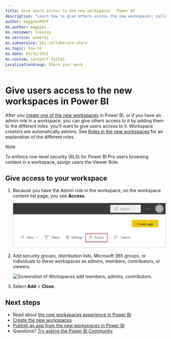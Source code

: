 ```yaml
---
title: Give users access to the new workspaces - Power BI
description: "Learn how to give others access the new workspaces: collections of dashboards, reports, and paginated reports built to deliver key metrics for your organization."
author: maggiesMSFT
ms.author: maggies
ms.reviewer: lukaszp
ms.service: powerbi
ms.subservice: pbi-collaborate-share
ms.topic: how-to
ms.date: 03/31/2021
ms.custom: contperf-fy21q3
LocalizationGroup: Share your work
---
```

# Give users access to the new workspaces in Power BI

After you [create one of the new workspaces](service-create-the-new-workspaces.md) in Power BI, or if you have an admin role in a workspace, you can give others access to it by adding them to the different roles. you'll want to give users access to it. Workspace creators are automatically admins. See [Roles in the new workspaces](service-roles-new-workspaces.md) for an explanation of the different roles.

> [!NOTE]
> To enforce row-level security (RLS) for Power BI Pro users browsing content in a workspace, assign users the Viewer Role.

## Give access to your workspace

1. Because you have the Admin role in the workspace, on the workspace content list page, you see **Access**.

    ![Screenshot of Workspaces content list.](media/service-create-the-new-workspaces/power-bi-workspace-access-icon.png)

1. Add security groups, distribution lists, Microsoft 365 groups, or individuals to these workspaces as admins, members, contributors, or viewers. 

    ![Screenshot of Workspaces add members, admins, contributors.](media/service-create-the-new-workspaces/power-bi-workspace-add-members.png)

9. Select **Add** > **Close**.

## Next steps
* Read about [the new workspaces experience in Power BI](service-new-workspaces.md)
* [Create the new workspaces](service-create-the-new-workspaces.md)
* [Publish an app from the new workspaces in Power BI](service-create-distribute-apps.md)
* Questions? [Try asking the Power BI Community](https://community.powerbi.com/)
